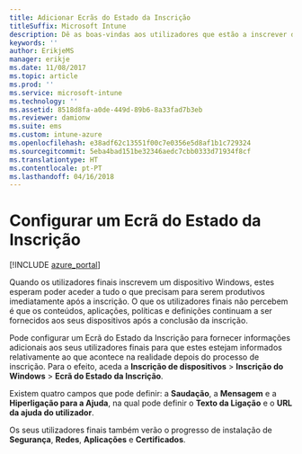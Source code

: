 ```yaml
---
title: Adicionar Ecrãs do Estado da Inscrição
titleSuffix: Microsoft Intune
description: Dê as boas-vindas aos utilizadores que estão a inscrever dispositivos Windows 10.
keywords: ''
author: ErikjeMS
manager: erikje
ms.date: 11/08/2017
ms.topic: article
ms.prod: ''
ms.service: microsoft-intune
ms.technology: ''
ms.assetid: 8518d8fa-a0de-449d-89b6-8a33fad7b3eb
ms.reviewer: damionw
ms.suite: ems
ms.custom: intune-azure
ms.openlocfilehash: e38adf62c13551f00c7e0356e5d8af1b1c729324
ms.sourcegitcommit: 5eba4bad151be32346aedc7cbb0333d71934f8cf
ms.translationtype: HT
ms.contentlocale: pt-PT
ms.lasthandoff: 04/16/2018
---
```

# <a name="set-up-an-enrollment-status-screen"></a>Configurar um Ecrã do Estado da Inscrição

[!INCLUDE [azure_portal](./includes/azure_portal.md)]

Quando os utilizadores finais inscrevem um dispositivo Windows, estes esperam poder aceder a tudo o que precisam para serem produtivos imediatamente após a inscrição. O que os utilizadores finais não percebem é que os conteúdos, aplicações, políticas e definições continuam a ser fornecidos aos seus dispositivos após a conclusão da inscrição.

Pode configurar um Ecrã do Estado da Inscrição para fornecer informações adicionais aos seus utilizadores finais para que estes estejam informados relativamente ao que acontece na realidade depois do processo de inscrição. Para o efeito, aceda a **Inscrição de dispositivos** > **Inscrição do Windows** > **Ecrã do Estado da Inscrição**.

Existem quatro campos que pode definir: a **Saudação**, a **Mensagem** e a **Hiperligação para a Ajuda**, na qual pode definir o **Texto da Ligação** e o **URL da ajuda do utilizador**.

Os seus utilizadores finais também verão o progresso de instalação de **Segurança**, **Redes**, **Aplicações** e **Certificados**.
